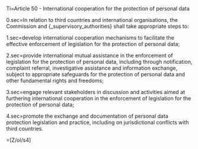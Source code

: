 Ti=Article 50 - International cooperation for the protection of personal data

0.sec=In relation to third countries and international organisations, the Commission and {_supervisory_authorities} shall take appropriate steps to:

1.sec=develop international cooperation mechanisms to facilitate the effective enforcement of legislation for the protection of personal data;

2.sec=provide international mutual assistance in the enforcement of legislation for the protection of personal data, including through notification, complaint referral, investigative assistance and information exchange, subject to appropriate safeguards for the protection of personal data and other fundamental rights and freedoms;

3.sec=engage relevant stakeholders in discussion and activities aimed at furthering international cooperation in the enforcement of legislation for the protection of personal data;

4.sec=promote the exchange and documentation of personal data protection legislation and practice, including on jurisdictional conflicts with third countries.

=[Z/ol/s4]
